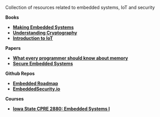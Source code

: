 Collection of resources related to embedded systems, IoT and security

**Books**
- **[Making Embedded Systems](https://docs.google.com/viewerng/viewer?url=https://www.programmer-books.com/wp-content/uploads/2019/12/Making-Embedded-Systems.pdf)**
- **[Understanding Cryptography](https://gnanavelrec.wordpress.com/wp-content/uploads/2019/06/2.understanding-cryptography-by-christof-paar-.pdf)**
- **[Introduction to IoT](https://methodist.edu.in/web/uploads/files/DR%20jwc%20IOT.pdf)**

**Papers**
- **[What every programmer should know about memory](https://people.freebsd.org/~lstewart/articles/cpumemory.pdf)**
- **[Secure Embedded Systems](https://www.ll.mit.edu/sites/default/files/publication/doc/secure-embedded-systems-vai-108569.pdf)**

**Github Repos**
- **[Embedded Roadmap](https://github.com/m3y54m/Embedded-Engineering-Roadmap)**
- **[EmbeddedSecurity.io](https://embeddedsecurity.io/)**

**Courses**
- **[Iowa State CPRE 2880: Embedded Systems I](https://class.ece.iastate.edu/cpre288/)**

